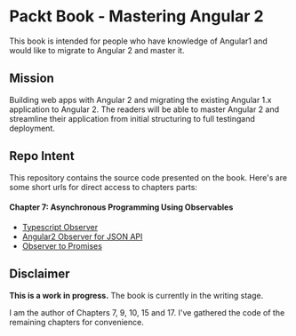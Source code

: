 # Packt Book - Mastering Angular 2

This book is intended for people who have knowledge of Angular1 and would like to migrate to Angular 2 and master it.

## Mission

Building web apps with Angular 2 and migrating the existing Angular 1.x application to Angular 2. The readers will be able to master Angular 2 and streamline their application from initial structuring to full testingand deployment.

## Repo Intent

This repository contains the source code presented on the book. Here's are some short urls for direct access to chapters parts:

#### Chapter 7: Asynchronous Programming Using Observables
* [Typescript Observer](http://bit.ly/mastering-angular2-chap7-part1)
* [Angular2 Observer for JSON API](http://bit.ly/mastering-angular2-chap7-part2)
* [Observer to Promises](http://bit.ly/mastering-angular2-chap7-part3)


## Disclaimer

**This is a work in progress.** 
The book is currently in the writing stage.

I am the author of Chapters 7, 9, 10, 15 and 17. I've gathered the code of the remaining chapters for convenience. 

